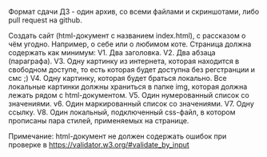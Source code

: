 Формат сдачи ДЗ - один архив, со всеми файлами и скриншотами, либо pull request на github.

Создать сайт (html-документ с названием index.html), с рассказом о чём угодно. Например, о себе или о любимом коте.
Страница должна содержать как минимум:
V1. Два заголовка.
V2. Два абзаца (параграфа).
V3. Одну картинку из интернета, которая находится в свободном доступе, то есть которая будет доступна без регстранции и смс ;) 
V4. Одну картинку, которая будет браться локально. Все локальные картинки должны храниться в папке img, которая должна лежать рядом с html-документом.
V5. Один нумерованный список со значениями.
v6. Один маркированный список со значениями.
V7. Одну ссылку.
V8. Один локальный, подключенный css-файл, в котором прописаны пара стилей, применяемых на странице.

Примечание:
html-документ не должен содержать ошибок при проверке в https://validator.w3.org/#validate_by_input